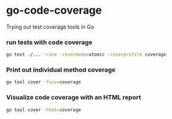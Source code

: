 # go-code-coverage

Trying out test coverage tools in Go

### run tests with code coverage

```sh
go test ./... -race -covermode=atomic -coverprofile coverage
```

### Print out individual method coverage

```sh
go tool cover -func=coverage
```

### Visualize code coverage with an HTML report

```sh
go tool cover -html=coverage
```

